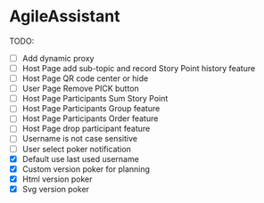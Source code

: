 # AgileAssistant

TODO:

- [ ] Add dynamic proxy
- [ ] Host Page add sub-topic and record Story Point history feature
- [ ] Host Page QR code center or hide
- [ ] User Page Remove PICK button
- [ ] Host Page Participants Sum Story Point
- [ ] Host Page Participants Group feature
- [ ] Host Page Participants Order feature
- [ ] Host Page drop participant feature
- [ ] Username is not case sensitive
- [ ] User select poker notification
- [x] Default use last used username
- [x] Custom version poker for planning
- [x] Html version poker
- [x] Svg version poker
